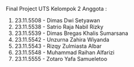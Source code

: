 Final Project UTS
Kelompok 2
Anggota :
1. 23.11.5508 - Dimas Dwi Setyawan
2. 23.11.5538 - Satrio Raja Nabil Rizky
3. 23.11.5539 - Dimas Bregas Khalis Sumarsana
4. 23.11.5542 - Unzurna Zahira Wiyanda 
6. 23.11.5543 - Rizqy Zulmiasta Albar
7. 23.11.5548 - Muhammad Raihan Alfarizi
8. 23.11.5555 - Zotaro Yafa Samueletoo
